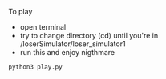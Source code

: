 To play
- open terminal
- try to change directory (cd) until you're in /loserSimulator/loser_simulator1
- run this and enjoy nigthmare
```
python3 play.py
```